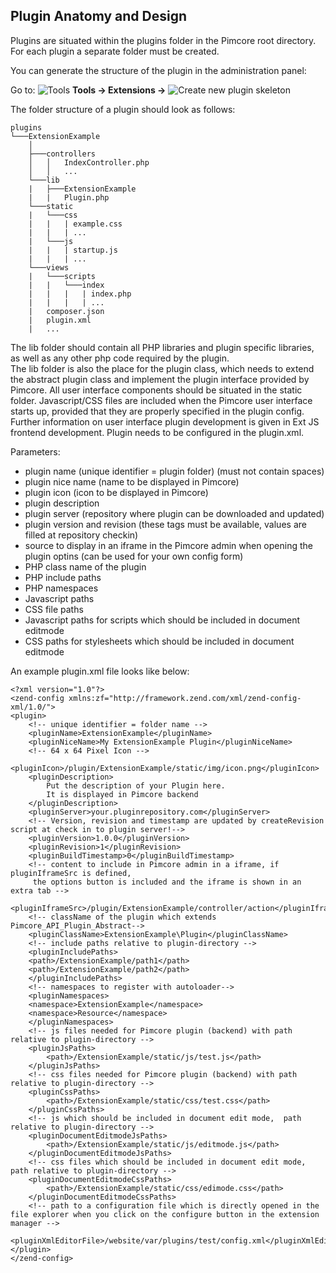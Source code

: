 ## Plugin Anatomy and Design

Plugins are situated within the plugins folder in the Pimcore root directory. For each plugin a separate folder must be created.

You can generate the structure of the plugin in the administration panel:

<div class="inline-imgs">

[comment]: #TODOinlineimgs

Go to: ![Tools](/dev/img/Icon_tools.png)  **Tools -> Extensions ->** ![Create new plugin skeleton](/dev/img/Icon_Create_new_plugin_skeleton.png)

</div>

The folder structure of a plugin should look as follows:

```
plugins
└───ExtensionExample
    │
    ├───controllers
    │   │   IndexController.php
    │   │   ...
    └───lib
    |   ├───ExtensionExample
    |   |   Plugin.php
    └───static
    |   └───css
    |   |   | example.css
    |   |   | ...
    |   └───js
    |   |   | startup.js
    |   |   | ...
    └───views
    |   └───scripts
    |   |   └───index
    |   |   |   | index.php
    |   |   |   | ...
    |   composer.json
    |   plugin.xml
    |   ...

```

The lib folder should contain all PHP libraries and plugin specific libraries, as well as any other php code required by the plugin.  
The lib folder is also the place for the plugin class, which needs to extend the abstract plugin class and implement the plugin interface provided by Pimcore. 
All user interface components should be situated in the static folder. 
Javascript/CSS files are included when the Pimcore user interface starts up, provided that they are properly specified in the plugin config.  
Further information on user interface plugin development is given in Ext JS frontend development.
Plugin needs to be configured in the plugin.xml. 

Parameters:

* plugin name (unique identifier = plugin folder) (must not contain spaces)
* plugin nice name (name to be displayed in Pimcore)
* plugin icon (icon to be displayed in Pimcore)
* plugin description
* plugin server (repository where plugin can be downloaded and updated)
* plugin version and revision (these tags must be available, values are filled at repository checkin)
* source to display in an iframe in the Pimcore admin when opening the plugin optins (can be used for your own config form)
* PHP class name of the plugin
* PHP include paths
* PHP namespaces
* Javascript paths
* CSS file paths
* Javascript paths for scripts which should be included in document editmode
* CSS paths for stylesheets which should be included in document editmode

An example plugin.xml file looks like below:

```
<?xml version="1.0"?>
<zend-config xmlns:zf="http://framework.zend.com/xml/zend-config-xml/1.0/">
<plugin>
    <!-- unique identifier = folder name -->
    <pluginName>ExtensionExample</pluginName>
    <pluginNiceName>My ExtensionExample Plugin</pluginNiceName>
    <!-- 64 x 64 Pixel Icon -->
    <pluginIcon>/plugin/ExtensionExample/static/img/icon.png</pluginIcon>
    <pluginDescription>
        Put the description of your Plugin here.
        It is displayed in Pimcore backend
    </pluginDescription>
    <pluginServer>your.pluginrepository.com</pluginServer>
    <!-- Version, revision and timestamp are updated by createRevision script at check in to plugin server!-->
    <pluginVersion>1.0.0</pluginVersion>
    <pluginRevision>1</pluginRevision>
    <pluginBuildTimestamp>0</pluginBuildTimestamp>
    <!-- content to include in Pimcore admin in a iframe, if pluginIframeSrc is defined,
     the options button is included and the iframe is shown in an extra tab -->
    <pluginIframeSrc>/plugin/ExtensionExample/controller/action</pluginIframeSrc>
    <!-- className of the plugin which extends Pimcore_API_Plugin_Abstract-->
    <pluginClassName>ExtensionExample\Plugin</pluginClassName>
    <!-- include paths relative to plugin-directory -->
    <pluginIncludePaths>
    <path>/ExtensionExample/path1</path>
    <path>/ExtensionExample/path2</path>
    </pluginIncludePaths>
    <!-- namespaces to register with autoloader-->
    <pluginNamespaces>
    <namespace>ExtensionExample</namespace>
    <namespace>Resource</namespace>
    </pluginNamespaces>
    <!-- js files needed for Pimcore plugin (backend) with path relative to plugin-directory -->
    <pluginJsPaths>
        <path>/ExtensionExample/static/js/test.js</path>
    </pluginJsPaths>
    <!-- css files needed for Pimcore plugin (backend) with path relative to plugin-directory -->
    <pluginCssPaths>
        <path>/ExtensionExample/static/css/test.css</path>
    </pluginCssPaths>   
    <!-- js which should be included in document edit mode,  path relative to plugin-directory -->
    <pluginDocumentEditmodeJsPaths>
        <path>/ExtensionExample/static/js/editmode.js</path>
    </pluginDocumentEditmodeJsPaths>
    <!-- css files which should be included in document edit mode, path relative to plugin-directory -->
    <pluginDocumentEditmodeCssPaths>
        <path>/ExtensionExample/static/css/edimode.css</path>
    </pluginDocumentEditmodeCssPaths>
    <!-- path to a configuration file which is directly opened in the file explorer when you click on the configure button in the extension manager -->
    <pluginXmlEditorFile>/website/var/plugins/test/config.xml</pluginXmlEditorFile>
</plugin>
</zend-config>
```